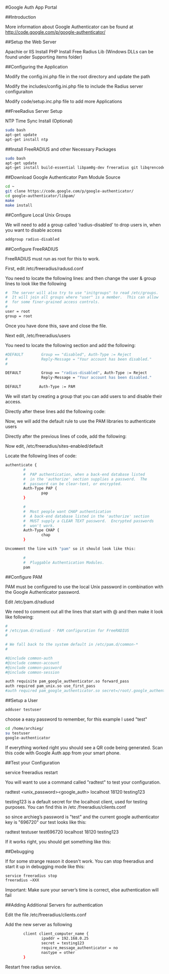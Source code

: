 #Google Auth App Portal

##Introduction

More information about Google Authenticator can be found at http://code.google.com/p/google-authenticator/

##Setup the Web Server

Apachie or IIS
Install PHP
Install Free Radius Lib (Windows DLLs can be found under Supporting items folder)

##Configuring the Application

Modify the config.ini.php file in the root directory and update the path

Modify the includes/config.ini.php file to include the Radius server configuraiton

Modify code/setup.inc.php file to add more Applications

##FreeRadius Server Setup

NTP Time Sync Install (Optional)

```bash
sudo bash
apt-get update
apt-get install ntp
```

##Install FreeRADIUS and other Necessary Packages

```bash
sudo bash
apt-get update
apt-get install build-essential libpam0g-dev freeradius git libqrencode3 
```

##Download Google Authenticator Pam Module Source

```bash
cd ~
git clone https://code.google.com/p/google-authenticator/
cd google-authenticator/libpam/
make
make install
```

##Configure Local Unix Groups

We will need to add a group called 'radius-disabled' to drop users in, when you want to disable access

```bash
addgroup radius-disabled
```

##Configure FreeRADIUS

FreeRADIUS must run as root for this to work.

First, edit /etc/freeradius/radusd.conf

You need to locate the following lines: and then change the user & group lines to look like the following

```bash
#  The server will also try to use "initgroups" to read /etc/groups.
#  It will join all groups where "user" is a member.  This can allow
#  for some finer-grained access controls.
#
user = root
group = root
```

Once you have done this, save and close the file.

Next edit, /etc/freeradius/users

You need to locate the following section and add the following:

```bash
#DEFAULT        Group == "disabled", Auth-Type := Reject
#               Reply-Message = "Your account has been disabled."
#

DEFAULT         Group == "radius-disabled", Auth-Type := Reject
                Reply-Message = "Your account has been disabled."

DEFAULT        Auth-Type := PAM
```

We will start by creating a group that you can add users to and disable their access.

Directly after these lines add the following code:
 
Now, we will add the default rule to use the PAM libraries to authenticate users

Directly after the previous lines of code, add the following:
 
Now edit, /etc/freeradius/sites-enabled/default

Locate the following lines of code:

```bash
authenticate {
        #
        #  PAP authentication, when a back-end database listed
        #  in the 'authorize' section supplies a password.  The
        #  password can be clear-text, or encrypted.
        Auth-Type PAP {
                pap
        }

        #
        #  Most people want CHAP authentication
        #  A back-end database listed in the 'authorize' section
        #  MUST supply a CLEAR TEXT password.  Encrypted passwords
        #  won't work.
        Auth-Type CHAP {
                chap
        }

Uncomment the line with "pam" so it should look like this:

		#
        #  Pluggable Authentication Modules.
        pam
```

##Configure PAM

PAM must be configured to use the local Unix password in combination with the Google Authenticator password.

Edit /etc/pam.d/radiusd
 
We need to comment out all the lines that start with @ and then make it look like following:

```bash
#
# /etc/pam.d/radiusd - PAM configuration for FreeRADIUS
#

# We fall back to the system default in /etc/pam.d/common-*
#

#@include common-auth
#@include common-account
#@include common-password
#@include common-session

auth requisite pam_google_authenticator.so forward_pass
auth required pam_unix.so use_first_pass
#auth required pam_google_authenticator.so secret=/root/.google_authenticator
```

##Setup a User

```bash
adduser testuser
```

choose a easy password to remember, for this example I used "test"

```bash
cd /home/archieg/
su testuser
google-authenticator
```

If everything worked right you should see a QR code being generated. Scan this code with Google Auth app from your smart phone.

##Test your Configuration

service freeradius restart

You will want to use a command called "radtest" to test your configuration.

radtest <username> <unix_password><google_auth> localhost 18120 testing123

testing123 is a default secret for the localhost client, used for testing purposes.  You can find this in /etc
/freeradius/clients.conf

so since archieg’s password is "test" and the current google authenticator key is "696720" our test looks like this:

radtest testuser test696720 localhost 18120 testing123

If it works right, you should get something like this:

##Debugging

If for some strange reason it doesn't work.  You can stop freeradius and start it up in debugging mode like this:

```bash
service freeradius stop
freeradius –XXX
```

Important: Make sure your server’s time is correct, else authentication will fail

##Adding Additional Servers for authentication

Edit the file /etc/freeradius/clients.conf

Add the new server as following

```bash
		client client_computer_name {
				ipaddr = 192.168.0.25
				secret = testing123
				require_message_authenticator = no
				nastype = other
		}

```

Restart free radius service.
